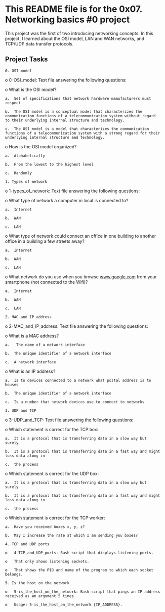 # This README file is for the 0x07. Networking basics #0 project

This project was the first of two introducing networking concepts. In this project, I learned about the OSI model, LAN and WAN networks, and TCP/UDP data transfer protocols.

## Project Tasks

```0. OSI model```

o   0-OSI_model: Text file answering the following questions:

o   What is the OSI model?

    a.  Set of specifications that network hardware manufacturers must respect

    b.  The OSI model is a conceptual model that characterizes the communication functions of a telecommunication system without regard to their underlying internal structure and technology.

    c.  The OSI model is a model that characterizes the communication functions of a telecommunication system with a strong regard for their underlying internal structure and technology.

o   How is the OSI model organized?

    a.  Alphabetically

    b.  From the lowest to the highest level

    c.  Randomly

```1. Types of network```

o   1-types_of_network: Text file answering the following questions:

o   What type of network a computer in local is connected to?

    a.  Internet

    b.  WAN

    c.  LAN

o   What type of network could connect an office in one building to another office in a building a few streets away?

    a.  Internet

    b.  WAN

    c.  LAN

o   What network do you use when you browse www.google.com from your smartphone (not connected to the Wifi)?

    a.  Internet

    b.  WAN

    c.  LAN

```2. MAC and IP address```

o   2-MAC_and_IP_address: Text file answering the following questions:

o   What is a MAC address?

    a.   The name of a network interface

    b.  The unique identifier of a network interface

    c.  A network interface

o   What is an IP address?

    a.  Is to devices connected to a network what postal address is to houses

    b.  The unique identifier of a network interface

    c.  Is a number that network devices use to connect to networks

```3. UDP and TCP```

o   3-UDP_and_TCP: Text file answering the following questions:

o   Which statement is correct for the TCP box:

    a.  It is a protocol that is transferring data in a slow way but surely

    b.  It is a protocol that is transferring data in a fast way and might loss data along in 

    c.  the process

o   Which statement is correct for the UDP box:

    a.  It is a protocol that is transferring data in a slow way but surely

    b.  It is a protocol that is transferring data in a fast way and might loss data along in 

    c.  the process

 o   Which statement is correct for the TCP worker:

    a.  Have you received boxes x, y, z?

    b.  May I increase the rate at which I am sending you boxes?

```4. TCP and UDP ports```

    o   4-TCP_and_UDP_ports: Bash script that displays listening ports.

    o   That only shows listening sockets.

    o   That shows the PID and name of the program to which each socket belongs.

```5. Is the host on the network```

    o   5-is_the_host_on_the_network: Bash script that pings an IP address received as an argument 5 times.

    o   Usage: 5-is_the_host_on_the_network {IP_ADDRESS}.
